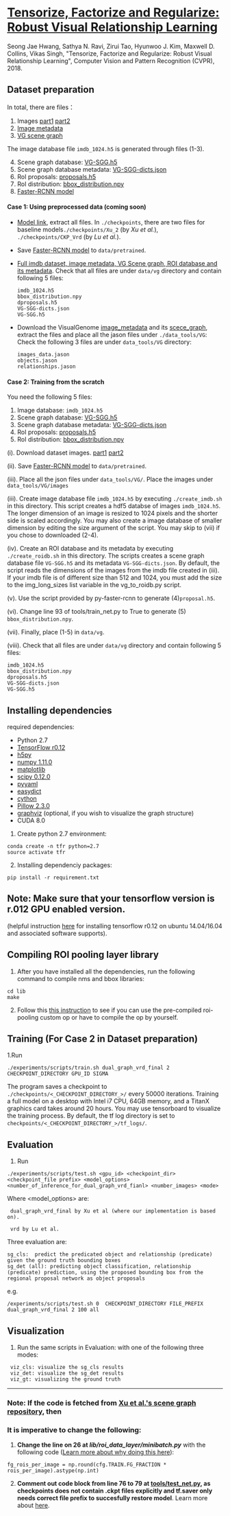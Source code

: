 # [Tensorize, Factorize and Regularize: Robust Visual Relationship Learning](http://openaccess.thecvf.com/content_cvpr_2018/papers/Hwang_Tensorize_Factorize_and_CVPR_2018_paper.pdf)

Seong Jae Hwang, Sathya N. Ravi, Zirui Tao, Hyunwoo J. Kim, Maxwell D. Collins, Vikas Singh, "Tensorize, Factorize and Regularize: Robust Visual Relationship Learning", Computer Vision and Pattern Recognition (CVPR), 2018.

## Dataset preparation
In total, there are files：
1. Images [part1](https://cs.stanford.edu/people/rak248/VG_100K_2/images.zip) [part2](https://cs.stanford.edu/people/rak248/VG_100K_2/images2.zip)
2. [Image metadata](http://svl.stanford.edu/projects/scene-graph/VG/image_data.json)
3. [VG scene graph](http://svl.stanford.edu/projects/scene-graph/VG/VG-scene-graph.zip)

The image database file ```imdb_1024.h5``` is generated through files (1-3).

4. Scene graph database: [VG-SGG.h5](http://svl.stanford.edu/projects/scene-graph/dataset/VG-SGG.h5)
5. Scene graph database metadata: [VG-SGG-dicts.json](http://svl.stanford.edu/projects/scene-graph/dataset/VG-SGG-dicts.json)
6. RoI proposals: [proposals.h5](http://svl.stanford.edu/projects/scene-graph/dataset/proposals.h5)
7. RoI distribution: [bbox_distribution.npy](http://svl.stanford.edu/projects/scene-graph/dataset/bbox_distribution.npy)
8. [Faster-RCNN model](http://cvgl.stanford.edu/scene-graph/dataset/coco_vgg16_faster_rcnn_final.npy)

#### Case 1: Using preprocessed data (coming soon)
- [Model link](https://s3.amazonaws.com/tzr-tools/ckpt.tgz),  extract all files. In ```./checkpoints```, there are two files for baseline models```./checkpoints/Xu_2``` (by _Xu et al._), ```./checkpoints/CKP_Vrd``` (by _Lu et al._).

- Save [Faster-RCNN model](http://cvgl.stanford.edu/scene-graph/dataset/coco_vgg16_faster_rcnn_final.npy) to ```data/pretrained```.

- [Full imdb dataset, image metadata, VG Scene graph, ROI database and its metadata](https://s3.amazonaws.com/tzr-tools/data.tgz). Check that all files are under ```data/vg``` directory and contain following 5 files:
  ```
  imdb_1024.h5
  bbox_distribution.npy
  dproposals.h5
  VG-SGG-dicts.json
  VG-SGG.h5
  ```
- Download the VisualGenome [image_metadata](http://svl.stanford.edu/projects/scene-graph/VG/image_data.json) and its [scece_graph](http://svl.stanford.edu/projects/scene-graph/VG/VG-scene-graph.zip), extract the files and place all the jason files under ```./data_tools/VG```:
Check the following 3 files are under ```data_tools/VG``` directory:
  ```
  images_data.jason
  objects.jason
  relationships.jason
  ```


#### Case 2: Training from the scratch
You need the following 5 files:
1. Image database: ```imdb_1024.h5```
2. Scene graph database: [VG-SGG.h5](http://svl.stanford.edu/projects/scene-graph/dataset/VG-SGG.h5)
3. Scene graph database metadata: [VG-SGG-dicts.json](http://svl.stanford.edu/projects/scene-graph/dataset/VG-SGG-dicts.json)
4. RoI proposals: [proposals.h5](http://svl.stanford.edu/projects/scene-graph/dataset/proposals.h5)
5. RoI distribution: [bbox_distribution.npy](http://svl.stanford.edu/projects/scene-graph/dataset/bbox_distribution.npy)


(i). Download dataset images. [part1](https://cs.stanford.edu/people/rak248/VG_100K_2/images.zip) [part2](https://cs.stanford.edu/people/rak248/VG_100K_2/images2.zip)

(ii). Save [Faster-RCNN model](http://cvgl.stanford.edu/scene-graph/dataset/coco_vgg16_faster_rcnn_final.npy) to ```data/pretrained```.
<!-- [//]: # ((iii）. Following the [Convert VisualGenome to desired format](https://github.com/danfeiX/scene-graph-TF-release/tree/master/data_tools#convert-visualgenome-to-desired-format) to generate five files under ```data/vg``` directory.)  -->

(iii). Place all the json files under ```data_tools/VG/```. Place the images under ```data_tools/VG/images```

(iii). Create image database file ```imdb_1024.h5``` by executing ```./create_imdb.sh``` in this directory. This script creates a hdf5 databse of images ```imdb_1024.h5```. The longer dimension of an image is resized to 1024 pixels and the shorter side is scaled accordingly. You may also create a image database of smaller dimension by editing the size argument of the script. You may skip to (vii) if you chose to downloaded (2-4).

(iv). Create an ROI database and its metadata by executing ```./create_roidb.sh``` in this directory. The scripts creates a scene graph database file ```VG-SGG.h5``` and its metadata ```VG-SGG-dicts.json```. By default, the script reads the dimensions of the images from the imdb file created in (iii). If your imdb file is of different size than 512 and 1024, you must add the size to the img_long_sizes list variable in the vg_to_roidb.py script.

(v). Use the script provided by py-faster-rcnn to generate (4)```proposal.h5```.

(vi). Change line 93 of tools/train_net.py to True to generate (5) ```bbox_distribution.npy```.

(vii). Finally, place (1-5) in ```data/vg```.

(viii). Check that all files are under ```data/vg``` directory and contain following 5 files:
  ```
  imdb_1024.h5
  bbox_distribution.npy
  dproposals.h5
  VG-SGG-dicts.json
  VG-SGG.h5
  ```

## Installing dependencies
required dependencies: 
- Python 2.7
- [TensorFlow r0.12](https://github.com/tzrtzr000/Tensorflow-GPU-install-instructions-for-lab-machine-ubuntu-14.04-and-16.04)
- [h5py](http://www.h5py.org/)
- [numpy 1.11.0](http://www.numpy.org/)
- [matplotlib](http://matplotlib.org/)
- [scipy 0.12.0](https://www.scipy.org/)
- [pyyaml](https://pypi.python.org/pypi/PyYAML)
- [easydict](https://pypi.python.org/pypi/easydict/)
- [cython](http://cython.org/)
- [Pillow 2.3.0](https://pillow.readthedocs.io/en/5.3.x/)
- [graphviz](https://pypi.python.org/pypi/graphviz) (optional, if you wish to visualize the graph structure)
- CUDA 8.0 

1. Create python 2.7 environment:
```
conda create -n tfr python=2.7
source activate tfr
```

2. Installing dependenciy packages: 
```
pip install -r requirement.txt
```
## Note: Make sure that your tensorflow version is __r.012__ GPU enabled version.
(helpful instruction [here](https://github.com/tzrtzr000/Tensorflow-GPU-install-instructions-for-lab-machine-ubuntu-14.04-and-16.04) for installing tensorflow r0.12 on ubuntu 14.04/16.04 and associated software supports).


## Compiling ROI pooling layer library
1. After you have installed all the dependencies, run the following command to compile nms and bbox libraries:
```
cd lib
make
```

2. Follow this [this instruction](https://github.com/danfeiX/scene-graph-TF-release/blob/master/lib/roi_pooling_layer) to see if you can use the pre-compiled roi-pooling custom op or have to compile the op by yourself. 


## Training (For Case 2 in Dataset preparation)
1.Run
```
./experiments/scripts/train.sh dual_graph_vrd_final 2 CHECKPOINT_DIRECTORY GPU_ID SIGMA
```
The program saves a checkpoint to ```./checkpoints/<_CHECKPOINT_DIRECTORY_>/``` every 50000 iterations. Training a full model on a desktop with Intel i7 CPU, 64GB memory, and a TitanX graphics card takes around 20 hours. You may use tensorboard to visualize the training process. By default, the tf log directory is set to ```checkpoints/<_CHECKPOINT_DIRECTORY_>/tf_logs/```.


## Evaluation 
1. Run
```
./experiments/scripts/test.sh <gpu_id> <checkpoint_dir> <checkpoint_file prefix> <model_options> <number_of_inference_for_dual_graph_vrd_fianl> <number_images> <mode>
```
Where <model_options> are:
```
 dual_graph_vrd_final by Xu et al (where our implementation is based on).

 vrd by Lu et al.
``` 
Three evaluation <mode> are:
```
sg_cls:  predict the predicated object and relationship (predicate) given the ground truth bounding boxes
sg_det (all): predicting object classification, relationship (predicate) prediction, using the proposed bounding box from the regional proposal network as object proposals
```
e.g.
```
/experiments/scripts/test.sh 0  CHECKPOINT_DIRECTORY FILE_PREFIX dual_graph_vrd_final 2 100 all
```

## Visualization
1. Run the same scripts in Evaluation: with one of the following three modes:
```
 viz_cls: visualize the sg_cls results
 viz_det: visualize the sg_det results
 viz_gt: visualizing the ground truth
```

-----------------
### Note: If the code is fetched from [__Xu et al.'s scene graph repository__](https://github.com/danfeiX/scene-graph-TF-release), then 
### It is imperative to change the following: 

1. __Change the line on 26 at *lib/roi_data_layer/minibatch.py*__ with the following code ([Learn more about why doing this here](https://github.com/rbgirshick/py-faster-rcnn/issues/481#issuecomment-337278950)): 
```
fg_rois_per_image = np.round(cfg.TRAIN.FG_FRACTION * rois_per_image).astype(np.int)
```

2. __Comment out code block from line 76 to 79 at [tools/test_net.py](https://github.com/danfeiX/scene-graph-TF-release/blob/master/tools/test_net.py), as checkpoints does not contain .ckpt files explicitly and tf.saver only needs correct file prefix to succesfully restore model__. Learn more about [here](https://stackoverflow.com/questions/41265035/tensorflow-why-there-are-3-files-after-saving-the-model). 

